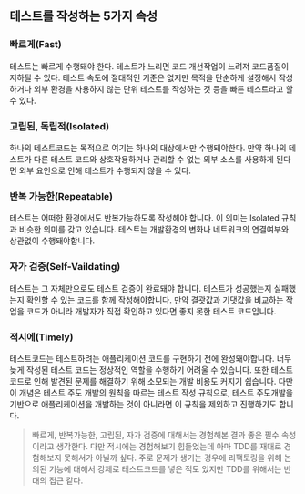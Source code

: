 ## 테스트를 작성하는 5가지 속성

### 빠르게(Fast)

테스트는 빠르게 수행돼야 한다. 테스트가 느리면 코드 개선작업이 느려져 코드품질이 저하될 수 있다. 테스트 속도에 절대적인 기준은 없지만 목적을 단순하게 설정해서 작성하거나 외부 환경을 사용하지 않는 단위 테스트를 작성하는 것 등을 빠른 테스트라고 할 수 있다.

### 고립된, 독립적(Isolated)

하나의 테스트코드는 목적으로 여기는 하나의 대상에서만 수행돼야한다. 만약 하나의 테스트가 다른 테스트 코드와 상호작용하거나 관리할 수 없는 외부 소스를 사용하게 된다면 외부 요인으로 인해 테스트가 수행되지 않을 수 있다.

### 반복 가능한(Repeatable)

테스트는 어떠한 환경에서도 반복가능하도록 작성해야 합니다. 이 의미는 Isolated 규칙과 비슷한 의미를 갖고 있습니다. 테스트는 개발환경의 변화나 네트워크의 연결여부와 상관없이 수행돼야합니다.

### 자가 검증(Self-Vaildating)

테스트는 그 자체만으로도 테스트 검증이 완료돼야 합니다. 테스트가 성공했는지 실패했는지 확인할 수 있는 코드를 함께 작성해야합니다. 만약 결괏값과 기댓값을 비교하는 작업을 코드가 아니라 개발자가 직접 확인하고 있다면 좋지 못한 테스트 코드입니다.

### 적시에(Timely)

테스트코드는 테스트하려는 애플리케이션 코드를 구현하기 전에 완성돼야합니다. 너무 늦게 작성된 테스트 코드는 정상적인 역할을 수행하기 어려울 수 있습니다. 또한 테스트 코드로 인해 발견된 문제를 해결하기 위해 소모되는 개발 비용도 커지기 쉽습니다.
 다만 이 개념은 테스트 주도 개발의 원칙을 따르는 테스트 작성 규칙으로, 테스트 주도개발을 기반으로 애플리케이션을 개발하는 것이 아니라면 이 규칙을 제외하고 진행하기도 합니다.

> 빠르게, 반복가능한, 고립된, 자가 검증에 대해서는 경험해본 결과 좋은 필수 속성이라고 생각한다. 다만 적시에는 경험해보기 힘들었는데 아마 TDD를 재대로 경험해보지 못해서가 아닐까 싶다. 주로 문제가 생기는 경우에 리팩토링을 위해 논의된 기능에 대해서 강제로 테스트코드를 넣은 적도 있지만 TDD를 위해서는 반대의 접근 같다.
